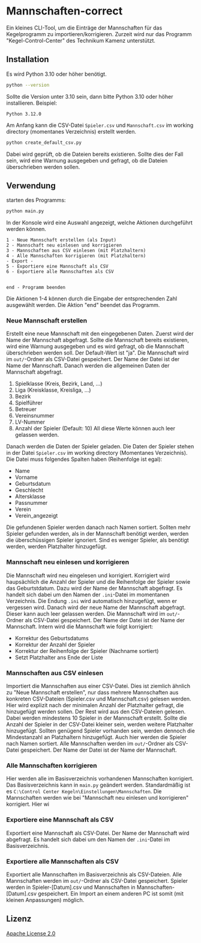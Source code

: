 # Mannschaften-correct

Ein kleines CLI-Tool, um die Einträge der Mannschaften für das Kegelprogramm zu importieren/korrigieren.
Zurzeit wird nur das Programm "Kegel-Control-Center" des Technikum Kamenz unterstützt.

## Installation

Es wird Python 3.10 oder höher benötigt.

```bash
python --version
```

Sollte die Version unter 3.10 sein, dann bitte Python 3.10 oder höher installieren.
Beispiel:

```
Python 3.12.0
```

Am Anfang kann die CSV-Datei `Spieler.csv` und `Mannschaft.csv` im working directory
(momentanes Verzeichnis) erstellt werden.

```bash
python create_default_csv.py
```

Dabei wird geprüft, ob die Dateien bereits existieren. Sollte dies der Fall sein, wird eine Warnung ausgegeben und gefragt, ob die Dateien überschrieben werden sollen.

## Verwendung

starten des Programms:

```bash
python main.py
```

In der Konsole wird eine Auswahl angezeigt, welche Aktionen durchgeführt werden können.

```
1 - Neue Mannschaft erstellen (als Input)
2 - Mannschaft neu einlesen und korrigieren
3 - Mannschaften aus CSV einlesen (mit Platzhaltern)
4 - Alle Mannschaften korrigieren (mit Platzhaltern)
- Export -
5 - Exportiere eine Mannschaft als CSV
6 - Exportiere alle Mannschaften als CSV


end - Programm beenden
```

Die Aktionen 1-4 können durch die Eingabe der entsprechenden Zahl ausgewählt werden.
Die Aktion "end" beendet das Programm.

### Neue Mannschaft erstellen

Erstellt eine neue Mannschaft mit den eingegebenen Daten.
Zuerst wird der Name der Mannschaft abgefragt.
Sollte die Mannschaft bereits existieren, wird eine Warnung ausgegeben und es wird gefragt, ob die Mannschaft überschrieben werden soll.
Der Default-Wert ist "ja".
Die Mannschaft wird im `out/`-Ordner als CSV-Datei gespeichert. Der Name der Datei ist der Name der Mannschaft.
Danach werden die allgemeinen Daten der Mannschaft abgefragt.

1. Spielklasse (Kreis, Bezirk, Land, ...)
2. Liga (Kreisklasse, Kreisliga, ...)
3. Bezirk
4. Spielführer
5. Betreuer
6. Vereinsnummer
7. LV-Nummer
8. Anzahl der Spieler (Default: 10)
   All diese Werte können auch leer gelassen werden.

Danach werden die Daten der Spieler geladen. Die Daten der Spieler stehen in der Datei
`Spieler.csv` im working directory (Momentanes Verzeichnis).
Die Datei muss folgendes Spalten haben (Reihenfolge ist egal):

* Name
* Vorname
* Geburtsdatum
* Geschlecht
* Altersklasse
* Passnummer
* Verein
* Verein_angezeigt

Die gefundenen Spieler werden danach nach Namen sortiert.
Sollten mehr Spieler gefunden werden, als in der Mannschaft benötigt werden, werden die überschüssigen Spieler ignoriert.
Sind es weniger Spieler, als benötigt werden, werden Platzhalter hinzugefügt.

### Mannschaft neu einlesen und korrigieren

Die Mannschaft wird neu eingelesen und korrigiert.
Korrigiert wird haupsächlich die Anzahl der Spieler und die Reihenfolge der Spieler sowie das Geburtstdatum.
Dazu wird der Name der Mannschaft abgefragt. Es handelt sich dabei um den Namen der
`.ini`-Datei im momentanen Verzeichnis.
Die Endung `.ini` wird automatisch hinzugefügt, wenn er vergessen wird.
Danach wird der neue Name der Mannschaft abgefragt. Dieser kann auch leer gelassen werden.
Die Mannschaft wird im `out/`-Ordner als CSV-Datei gespeichert. Der Name der Datei ist der Name der Mannschaft.
Intern wird die Mannschaft wie folgt korrigiert:

* Korrektur des Geburtsdatums
* Korrektur der Anzahl der Spieler
* Korrektur der Reihenfolge der Spieler (Nachname sortiert)
* Setzt Platzhalter ans Ende der Liste

### Mannschaften aus CSV einlesen

Importiert die Mannschaften aus einer CSV-Datei.
Dies ist ziemlich ähnlich zu "Neue Mannschaft erstellen", nur dass mehrere Mannschaften aus konkreten
CSV-Dateien (Spieler.csv und Mannschaft.csv) gelesen werden.
Hier wird explizit nach der minimalen Anzahl der Platzhalter gefragt, die hinzugefügt werden sollen.
Der Rest wird aus den CSV-Dateien gelesen.
Dabei werden mindestens 10 Spieler in der Mannschaft erstellt.
Sollte die Anzahl der Spieler in der CSV-Datei kleiner sein, werden weitere Platzhalter hinzugefügt.
Sollten genügend Spieler vorhanden sein, werden dennoch die Mindestanzahl an Platzhaltern hinzugefügt.
Auch hier werden die Spieler nach Namen sortiert.
Alle Mannschaften werden im `out/`-Ordner als CSV-Datei gespeichert. Der Name der Datei ist der Name der Mannschaft.

### Alle Mannschaften korrigieren

Hier werden alle im Basisverzeichnis vorhandenen Mannschaften korrigiert. Das Basisverzeichnis kann in
`main.py` geändert werden.
Standardmäßig ist es `C:\Control Center Kegeln\Einstellungen\Mannschaften`.
Die Mannschaften werden wie bei "Mannschaft neu einlesen und korrigieren" korrigiert.
Hier wi

### Exportiere eine Mannschaft als CSV

Exportiert eine Mannschaft als CSV-Datei. Der Name der Mannschaft wird abgefragt. Es handelt sich dabei um den Namen
der `.ini`-Datei im Basisverzeichnis.

### Exportiere alle Mannschaften als CSV

Exportiert alle Mannschaften im Basisverzeichnis als CSV-Dateien.
Alle Mannschaften werden im `out/`-Ordner als CSV-Datei gespeichert. Spieler werden in Spieler-\[Datum\].csv und
Mannschaften in Mannschaften-\[Datum\].csv gespeichert.
Ein Import an einem anderen PC ist somit (mit kleinen Anpassungen) möglich.

## Lizenz

[Apache License 2.0](https://choosealicense.com/licenses/apache-2.0/)

